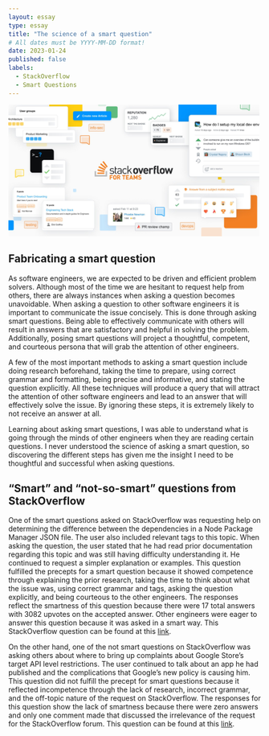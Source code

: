 ```yaml
---
layout: essay
type: essay
title: "The science of a smart question"
# All dates must be YYYY-MM-DD format!
date: 2023-01-24
published: false
labels:
  - StackOverflow
  - Smart Questions
---
```


<div class="text-center p-4">
  <img width="500px" src="../img/smart-questions/stack-overflow.jpg" class="img-thumbnail" >
</div>

## Fabricating a smart question
As software engineers, we are expected to be driven and efficient problem solvers. Although most of the time we are hesitant to request help from others, there are always instances when asking a question becomes unavoidable. When asking a question to other software engineers it is important to communicate the issue concisely. This is done through asking smart questions. Being able to effectively communicate with others will result in answers that are satisfactory and helpful in solving the problem. Additionally, posing smart questions will project a thoughtful, competent, and courteous persona that will grab the attention of other engineers.

A few of the most important methods to asking a smart question include doing research beforehand, taking the time to prepare, using correct grammar and formatting, being precise and informative, and stating the question explicitly. All these techniques will produce a query that will attract the attention of other software engineers and lead to an answer that will effectively solve the issue. By ignoring these steps, it is extremely likely to not receive an answer at all.

Learning about asking smart questions, I was able to understand what is going through the minds of other engineers when they are reading certain questions. I never understood the science of asking a smart question, so discovering the different steps has given me the insight I need to be thoughtful and successful when asking questions.

## “Smart” and “not-so-smart” questions from StackOverflow
One of the smart questions asked on StackOverflow was requesting help on determining the difference between the dependencies in a Node Package Manager JSON file. The user also included relevant tags to this topic. When asking the question, the user stated that he had read prior documentation regarding this topic and was still having difficulty understanding it. He continued to request a simpler explanation or examples. This question fulfilled the precepts for a smart question because it showed competence through explaining the prior research, taking the time to think about what the issue was, using correct grammar and tags, asking the question explicitly, and being courteous to the other engineers. The responses reflect the smartness of this question because there were 17 total answers with 3082 upvotes on the accepted answer. Other engineers were eager to answer this question because it was asked in a smart way. This StackOverflow question can be found at this [link](https://stackoverflow.com/questions/18875674/whats-the-difference-between-dependencies-devdependencies-and-peerdependencies). 

On the other hand, one of the not smart questions on StackOverflow was asking others about where to bring up complaints about Google Store’s target API level restrictions. The user continued to talk about an app he had published and the complications that Google’s new policy is causing him. This question did not fulfill the precept for smart questions because it reflected incompetence through the lack of research, incorrect grammar, and the off-topic nature of the request on StackOverflow. The responses for this question show the lack of smartness because there were zero answers and only one comment made that discussed the irrelevance of the request for the StackOverflow forum. This question can be found at this [link](https://stackoverflow.com/questions/48122256/where-can-i-complain-about-google-store-target-api-level-restrictions). 
